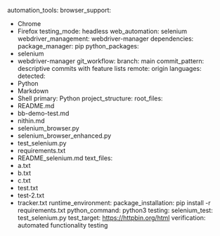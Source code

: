 automation_tools:
  browser_support:
  - Chrome
  - Firefox
  testing_mode: headless
  web_automation: selenium
  webdriver_management: webdriver-manager
dependencies:
  package_manager: pip
  python_packages:
  - selenium
  - webdriver-manager
git_workflow:
  branch: main
  commit_pattern: descriptive commits with feature lists
  remote: origin
languages:
  detected:
  - Python
  - Markdown
  - Shell
  primary: Python
project_structure:
  root_files:
  - README.md
  - bb-demo-test.md
  - nithin.md
  - selenium_browser.py
  - selenium_browser_enhanced.py
  - test_selenium.py
  - requirements.txt
  - README_selenium.md
  text_files:
  - a.txt
  - b.txt
  - c.txt
  - test.txt
  - test-2.txt
  - tracker.txt
runtime_environment:
  package_installation: pip install -r requirements.txt
  python_command: python3
testing:
  selenium_test: test_selenium.py
  test_target: https://httpbin.org/html
  verification: automated functionality testing
